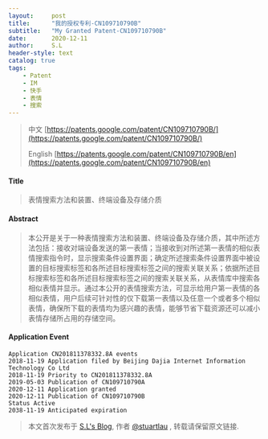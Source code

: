 ```yaml
---
layout:     post
title:      "我的授权专利-CN109710790B"
subtitle:   "My Granted Patent-CN109710790B"
date:       2020-12-11
author:     S.L
header-style: text
catalog: true
tags:
    - Patent
    - IM
    - 快手
    - 表情
    - 搜索
---
```

> 中文 [https://patents.google.com/patent/CN109710790B/](https://patents.google.com/patent/CN109710790B/)
>
> English [https://patents.google.com/patent/CN109710790B/en](https://patents.google.com/patent/CN109710790B/en)

#### Title
> 表情搜索方法和装置、终端设备及存储介质







#### Abstract
> 本公开是关于一种表情搜索方法和装置、终端设备及存储介质，其中所述方法包括：接收对端设备发送的第一表情；当接收到对所述第一表情的相似表情搜索指令时，显示搜索条件设置界面；确定所述搜索条件设置界面中被设置的目标搜索标签和各所述目标搜索标签之间的搜索关联关系；依据所述目标搜索标签和各所述目标搜索标签之间的搜索关联关系，从表情库中搜索各相似表情并显示。通过本公开的表情搜索方法，可显示给用户第一表情的各相似表情，用户后续可针对性的仅下载第一表情以及任意一个或者多个相似表情，确保所下载的表情均为感兴趣的表情，能够节省下载资源还可以减小表情存储所占用的存储空间。







#### Application Event
```
Application CN201811378332.8A events 
2018-11-19 Application filed by Beijing Dajia Internet Information Technology Co Ltd
2018-11-19 Priority to CN201811378332.8A
2019-05-03 Publication of CN109710790A
2020-12-11 Application granted
2020-12-11 Publication of CN109710790B
Status Active
2038-11-19 Anticipated expiration
```
> 本文首次发布于 [S.L's Blog](https://liushuo.me), 作者 [@stuartlau](http://github.com/stuartlau) ,
转载请保留原文链接.
